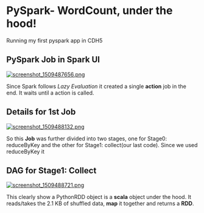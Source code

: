 # PySpark- WordCount, under the hood!
Running my first pyspark app in CDH5

## PySpark Job in Spark UI
[![screenshot_1509487656.png](https://s19.postimg.org/4sxl9ku9v/screenshot_1509487656.png)](https://postimg.org/image/clo91k08v/)

Since Spark follows *Lazy Evaluation* it created a single **action** job in the end.
It waits until a action is called.


## Details for 1st Job

[![screenshot_1509488132.png](https://s19.postimg.org/b7wm67yer/screenshot_1509488132.png)](https://postimg.org/image/e1zrjo0kv/)

So this **Job** was further divided into two stages, one for Stage0: reduceByKey and the other for Stage1: collect(our last code).
Since we used reduceByKey it 

## DAG for Stage1: Collect
[![screenshot_1509488721.png](https://s19.postimg.org/tq0yqct0j/screenshot_1509488721.png)](https://postimg.org/image/lxaaydn1b/)

This clearly show a PythonRDD object is a **scala** object under the hood. It reads/takes the 2.1 KB of shuffled data, **map** it together and returns a **RDD**.
